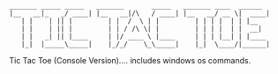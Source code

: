 
    _______ _____ _____   _______       _____   _______ ____  ______
    |__   __|_   _/ ____| |__   __|/\   / ____| |__   __/ __ \|  ____|
       | |    | || |         | |  /  \ | |         | | | |  | | |__
       | |    | || |         | | / /\ \| |         | | | |  | |  __|
       | |   _| || |____     | |/ ____ \ |____     | | | |__| | |____
       |_|  |_____\_____|    |_/_/    \_\_____|    |_|  \____/|______|

Tic Tac Toe (Console Version).... 
includes windows os commands.
